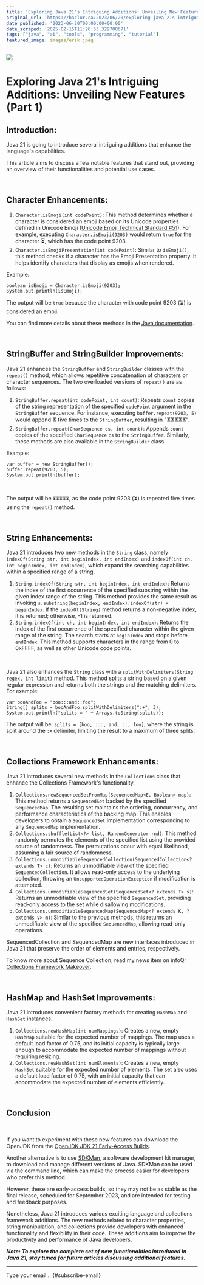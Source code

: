 ```yaml
---
title: 'Exploring Java 21’s Intriguing Additions: Unveiling New Features (Part 1)'
original_url: 'https://bazlur.ca/2023/06/20/exploring-java-21s-intriguing-additions-unveiling-new-features-part-1/'
date_published: '2023-06-20T00:00:00+00:00'
date_scraped: '2025-02-15T11:26:53.329708671'
tags: ["java", "ai", "tools", "programming", "tutorial"]
featured_image: images/erik.jpeg
---
```


![](images/erik.jpeg)

Exploring Java 21's Intriguing Additions: Unveiling New Features (Part 1)
=========================================================================

Introduction:
-------------

Java 21 is going to introduce several intriguing additions that enhance the language's capabilities.

This article aims to discuss a few notable features that stand out, providing an overview of their functionalities and potential use cases.

<br />

Character Enhancements:
-----------------------

1. `Character.isEmoji(int codePoint)`: This method determines whether a character is considered an emoji based on its Unicode properties defined in Unicode Emoji ([Unicode Emoji Technical Standard #51](https://unicode.org/reports/tr51/#Emoji_Properties_and_Data_Files)). For example, executing `Character.isEmoji(9203)` would return `true` for the character ⏳, which has the code point 9203.
2. `Character.isEmojiPresentation(int codePoint)`: Similar to `isEmoji()`, this method checks if a character has the Emoji Presentation property. It helps identify characters that display as emojis when rendered.

Example:

```
boolean isEmoji = Character.isEmoji(9203);
System.out.println(isEmoji);
```

The output will be `true` because the character with code point 9203 (⏳) is considered an emoji.

You can find more details about these methods in the [Java documentation](https://download.java.net/java/early_access/jdk21/docs/api/java.base/java/lang/Character.html#isEmoji(int)).

<br />

StringBuffer and StringBuilder Improvements:
--------------------------------------------

Java 21 enhances the `StringBuffer` and `StringBuilder` classes with the `repeat()` method, which allows repetitive concatenation of characters or character sequences. The two overloaded versions of `repeat()` are as follows:

1. `StringBuffer.repeat(int codePoint, int count)`: Repeats `count` copies of the string representation of the specified `codePoint` argument in the `StringBuffer` sequence. For instance, executing `buffer.repeat(9203, 5)` would append ⏳ five times to the `StringBuffer`, resulting in "⏳⏳⏳⏳⏳".
2. `StringBuffer.repeat(CharSequence cs, int count)`: Appends `count` copies of the specified `CharSequence` `cs` to the `StringBuffer`. Similarly, these methods are also available in the `StringBuilder` class.

Example:

```
var buffer = new StringBuffer();
buffer.repeat(9203, 5);
System.out.println(buffer);
```

<br />


The output will be `⏳⏳⏳⏳⏳`, as the code point 9203 (⏳) is repeated five times using the `repeat()` method.

<br />

String Enhancements:
--------------------

Java 21 introduces two new methods in the `String` class, namely `indexOf(String str, int beginIndex, int endIndex)` and `indexOf(int ch, int beginIndex, int endIndex)`, which expand the searching capabilities within a specified range of a string.

1. `String.indexOf(String str, int beginIndex, int endIndex)`: Returns the index of the first occurrence of the specified substring within the given index range of the string. This method provides the same result as invoking `s.substring(beginIndex, endIndex).indexOf(str) + beginIndex`. If the `indexOf(String)` method returns a non-negative index, it is returned; otherwise, -1 is returned.
2. `String.indexOf(int ch, int beginIndex, int endIndex)`: Returns the index of the first occurrence of the specified character within the given range of the string. The search starts at `beginIndex` and stops before `endIndex`. This method supports characters in the range from 0 to 0xFFFF, as well as other Unicode code points.

<br />

Java 21 also enhances the `String` class with a `splitWithDelimiters(String regex, int limit)` method. This method splits a string based on a given regular expression and returns both the strings and the matching delimiters. For example:

```
var booAndFoo = "boo:::and::foo";
String[] splits = booAndFoo.splitWithDelimiters(":+", 3);
System.out.println("splits = " + Arrays.toString(splits));
```

The output will be: `splits = [boo, :::, and, ::, foo]`, where the string is split around the `:+` delimiter, limiting the result to a maximum of three splits.

<br />

Collections Framework Enhancements:
-----------------------------------

Java 21 introduces several new methods in the `Collections` class that enhance the Collections Framework's functionality.

1. `Collections.newSequencedSetFromMap(SequencedMap<E, Boolean> map)`: This method returns a `SequencedSet` backed by the specified `SequencedMap`. The resulting set maintains the ordering, concurrency, and performance characteristics of the backing map. This enables developers to obtain a `SequencedSet` implementation corresponding to any `SequencedMap` implementation.
2. `Collections.shuffle(List<?> list, RandomGenerator rnd)`: This method randomly permutes the elements of the specified list using the provided source of randomness. The permutations occur with equal likelihood, assuming a fair source of randomness.
3. `Collections.unmodifiableSequencedCollection(SequencedCollection<? extends T> c)`: Returns an unmodifiable view of the specified `SequencedCollection`. It allows read-only access to the underlying collection, throwing an `UnsupportedOperationException` if modification is attempted.
4. `Collections.unmodifiableSequencedSet(SequencedSet<? extends T> s)`: Returns an unmodifiable view of the specified `SequencedSet`, providing read-only access to the set while disallowing modifications.
5. `Collections.unmodifiableSequencedMap(SequencedMap<? extends K, ? extends V> m)`: Similar to the previous methods, this returns an unmodifiable view of the specified `SequencedMap`, allowing read-only operations.

SequencedCollection and SequencedMap are new interfaces introduced in Java 21 that preserve the order of elements and entries, respectively.  


To know more about Sequence Collection, read my news item on infoQ: [Collections Framework Makeover](https://www.infoq.com/news/2023/03/collections-framework-makeover/).

<br />

HashMap and HashSet Improvements:
---------------------------------

Java 21 introduces convenient factory methods for creating `HashMap` and `HashSet` instances.

1. `Collections.newHashMap(int numMappings)`: Creates a new, empty `HashMap` suitable for the expected number of mappings. The map uses a default load factor of 0.75, and its initial capacity is typically large enough to accommodate the expected number of mappings without requiring resizing.
2. `Collections.newHashSet(int numElements)`: Creates a new, empty `HashSet` suitable for the expected number of elements. The set also uses a default load factor of 0.75, with an initial capacity that can accommodate the expected number of elements efficiently.

<br />

Conclusion
----------

<br />

If you want to experiment with these new features can download the OpenJDK from the [OpenJDK JDK 21 Early-Access Builds](https://jdk.java.net/21/).

Another alternative is to use [SDKMan](https://sdkman.io/), a software development kit manager, to download and manage different versions of Java. SDKMan can be used via the command line, which can make the process easier for developers who prefer this method.

However, these are early-access builds, so they may not be as stable as the final release, scheduled for September 2023, and are intended for testing and feedback purposes.

Nonetheless, Java 21 introduces various exciting language and collections framework additions. The new methods related to character properties, string manipulation, and collections provide developers with enhanced functionality and flexibility in their code. These additions aim to improve the productivity and performance of Java developers.  

***Note: To explore the complete set of new functionalities introduced in Java 21, stay tuned for future articles discussing additional features.***  

*** ** * ** ***

Type your email... {#subscribe-email}
